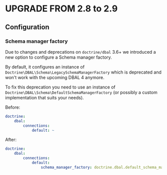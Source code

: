 UPGRADE FROM 2.8 to 2.9
=======================

Configuration
--------

### Schema manager factory

Due to changes and deprecations on `doctrine/dbal` 3.6+ we introduced a new option to configure a Schema manager factory.

By default, it configures an instance of `Doctrine\DBAL\Schema\LegacySchemaManagerFactory` which is deprecated and won't work with the upcoming DBAL 4 anymore.

To fix this deprecation you need to use an instance of `Doctrine\DBAL\Schema\DefaultSchemaManagerFactory` (or possibly a custom implementation that suits your needs).

Before:
```yaml
doctrine:
    dbal:
        connections:
            default: ~
```

After:
```yaml
doctrine:
    dbal:
        connections:
            default:
                schema_manager_factory: doctrine.dbal.default_schema_manager_factory
```


